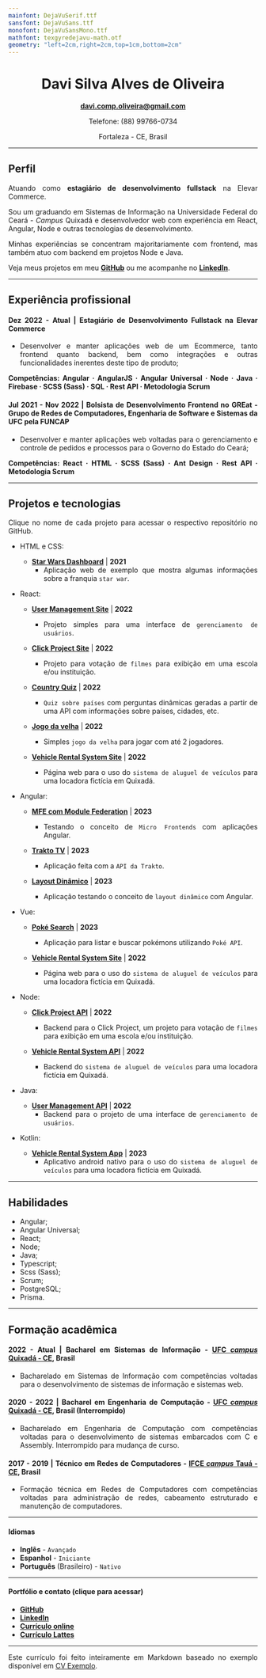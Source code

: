```yaml
---
mainfont: DejaVuSerif.ttf
sansfont: DejaVuSans.ttf
monofont: DejaVuSansMono.ttf 
mathfont: texgyredejavu-math.otf 
geometry: "left=2cm,right=2cm,top=1cm,bottom=2cm"
---
```


<div align="center">

# Davi Silva Alves de Oliveira
**[davi.comp.oliveira@gmail.com](mailto:davi.comp.oliveira@gmail.com)**

Telefone: (88) 99766-0734

Fortaleza - CE, Brasil

</div>

<!-- $\hrulefill$ -->
<hr>

## Perfil

<div align="justify">

Atuando como **estagiário de desenvolvimento fullstack** na Elevar Commerce.

Sou um graduando em Sistemas de Informação na Universidade Federal do Ceará - _Campus_ Quixadá e desenvolvedor web com experiência em React, Angular, Node e outras tecnologias de desenvolvimento.

Minhas experiências se concentram majoritariamente com frontend, mas também atuo com backend em projetos Node e Java.

Veja meus projetos em meu [**GitHub**](https://github.com/oliveiraD4vi) ou me acompanhe no [**LinkedIn**](www.linkedin.com/in/davi-oliveira-bb7458187).

<!-- $\hrulefill$ -->
<hr>

## Experiência profissional

#### **Dez 2022 - Atual** | Estagiário de Desenvolvimento Fullstack na Elevar Commerce

* Desenvolver e manter aplicações web de um Ecommerce, tanto frontend quanto backend, bem como integrações e outras funcionalidades inerentes deste tipo de produto;

**Competências: Angular · AngularJS · Angular Universal · Node · Java · Firebase · SCSS (Sass) · SQL · Rest API · Metodologia Scrum**
  
#### **Jul 2021 - Nov 2022** | Bolsista de Desenvolvimento Frontend no **GREat** - Grupo de Redes de Computadores, Engenharia de Software e Sistemas da UFC pela **FUNCAP**

* Desenvolver e manter aplicações web voltadas para o gerenciamento e controle de pedidos e processos para o Governo do Estado do Ceará;

**Competências: React · HTML · SCSS (Sass) · Ant Design · Rest API · Metodologia Scrum**

<!-- $\hrulefill$ -->
<hr>

## Projetos e tecnologias

Clique no nome de cada projeto para acessar o respectivo repositório no GitHub.

* HTML e CSS:
  - [**Star Wars Dashboard**](https://github.com/oliveiraD4vi/star-wars-dashboard) | **2021**
    - Aplicação web de exemplo que mostra algumas informações sobre a franquia `star war`.

* React:
  - [**User Management Site**](https://github.com/oliveiraD4vi/user-management-app) | **2022**
    - Projeto simples para uma interface de `gerenciamento de usuários`.

  - [**Click Project Site**](https://github.com/oliveiraD4vi/click-project) | **2022**
    - Projeto para votação de `filmes` para exibição em uma escola e/ou instituição.

  - [**Country Quiz**](https://github.com/oliveiraD4vi/country-quiz) | **2022**
    - `Quiz sobre países` com perguntas dinâmicas geradas a partir de uma API com informações sobre países, cidades, etc.

  - [**Jogo da velha**](https://github.com/oliveiraD4vi/tictactoe) | **2022**
    - Simples `jogo da velha` para jogar com até 2 jogadores.

  - [**Vehicle Rental System Site**](https://github.com/oliveiraD4vi/vehicle-rental-system-react) | **2022**
    - Página web para o uso do `sistema de aluguel de veículos` para uma locadora fictícia em Quixadá.

* Angular:
  - [**MFE com Module Federation**](https://github.com/oliveiraD4vi/poc-angular-mfe) | **2023**
    - Testando o conceito de `Micro Frontends` com aplicações Angular.

  - [**Trakto TV**](https://github.com/oliveiraD4vi/trakto-platform) | **2023**
    - Aplicação feita com a `API da Trakto`.

  - [**Layout Dinâmico**](https://github.com/oliveiraD4vi/layout-dinamico-angular) | **2023**
    - Aplicação testando o conceito de `layout dinâmico` com Angular.

* Vue:
  - [**Poké Search**](https://github.com/oliveiraD4vi/poke-search) | **2023**
    - Aplicação para listar e buscar pokémons utilizando `Poké API`.

  - [**Vehicle Rental System Site**](https://github.com/oliveiraD4vi/vehicle-rental-system-vue) | **2022**
    - Página web para o uso do `sistema de aluguel de veículos` para uma locadora fictícia em Quixadá.

* Node:
  - [**Click Project API**](https://github.com/oliveiraD4vi/click-project-back) | **2022**
    - Backend para o Click Project, um projeto para votação de `filmes` para exibição em uma escola e/ou instituição.

  - [**Vehicle Rental System API**](https://github.com/oliveiraD4vi/vehicle-rental-system-api) | **2022**
    - Backend do `sistema de aluguel de veículos` para uma locadora fictícia em Quixadá.

* Java:
  - [**User Management API**](https://github.com/oliveiraD4vi/user-management-api) | **2022**
    - Backend para o projeto de uma interface de `gerenciamento de usuários`.

* Kotlin:
  - [**Vehicle Rental System App**](https://github.com/oliveiraD4vi/vehicle-rental-system-kotlin) | **2023**
    - Aplicativo android nativo para o uso do `sistema de aluguel de veículos` para uma locadora fictícia em Quixadá.

<!-- $\hrulefill$ -->
<hr>

## Habilidades

* Angular;
* Angular Universal;
* React;
* Node;
* Java;
* Typescript;
* Scss (Sass);
* Scrum;
* PostgreSQL;
* Prisma.

<!-- $\hrulefill$ -->
<hr>

## Formação acadêmica

#### **2022 - Atual** | **Bacharel em Sistemas de Informação - [UFC _campus_ Quixadá - CE](https://www.quixada.ufc.br/), Brasil**

  - Bacharelado em Sistemas de Informação com competências voltadas para o desenvolvimento de sistemas de informação e sistemas web.

#### **2020 - 2022** | **Bacharel em Engenharia de Computação - [UFC _campus_ Quixadá - CE](https://www.quixada.ufc.br/), Brasil** (Interrompido)

  - Bacharelado em Engenharia de Computação com competências voltadas para o desenvolvimento de sistemas embarcados com C e Assembly. Interrompido para mudança de curso.

#### **2017 - 2019** | **Técnico em Redes de Computadores - [IFCE _campus_ Tauá - CE](https://ifce.edu.br/taua), Brasil**
  
  - Formação técnica em Redes de Computadores com competências voltadas para administração de redes, cabeamento estruturado e manutenção de computadores.
  
<!-- $\hrulefill$ -->
<hr>

#### Idiomas

* **Inglês** - `Avançado`
* **Espanhol** - `Iniciante`
* **Português** (Brasileiro) - `Nativo`

<!-- $\hrulefill$ -->
<hr>

#### Portfólio e contato (clique para acessar)

* [**GitHub**](https://github.com/oliveiraD4vi)
* [**LinkedIn**](www.linkedin.com/in/davi-oliveira-bb7458187)
* [**Currículo online**]()
* [**Currículo Lattes**](http://lattes.cnpq.br/0206111428771914)

<!-- $\hrulefill$ -->
<hr>

Este currículo foi feito inteiramente em Markdown baseado no exemplo disponível em [CV Exemplo](https://github.com/felipenlunkes/cv-exemplo).

</div>
